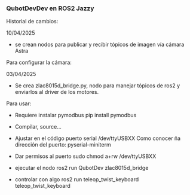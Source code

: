 ### QubotDevDev en ROS2 Jazzy

Historial de cambios:

10/04/2025
- se crean nodos para publicar y recibir tópicos de imagen vía cámara Astra

Para configurar la cámara:



03/04/2025
- Se crea  zlac8015d_bridge.py, nodo para manejar tópicos de ros2 y enviarlos al driver de los motores.

Para usar:
- Requiere instalar pymodbus
pip install pymodbus

- Compilar, source...
- Ajustar en el código puerto serial /dev/ttyUSBXX
Como conocer ña dirección del puerto:
pyserial-miniterm

- Dar permisos al puerto
sudo chmod a+rw /dev/ttyUSBXX

- ejecutar el nodo
ros2 run QubotDev zlac8015d_bridge

- controlar con algo
ros2 run teleop_twist_keyboard teleop_twist_keyboard
